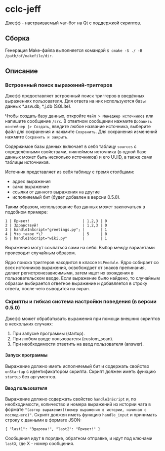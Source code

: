 # cclc-jeff

Джефф - настраиваемый чат-бот на Qt с поддержкой скриптов.

## Сборка

Генерация Make-файла выполняется командой `$ cmake -S ./ -B /path/of/makefile/dir`.

## Описание

### Встроенный поиск выражений-триггеров

Джефф предоставляет встроенный поиск триггеров в введённых выражениях пользователя. Для ответа на них используются базы данных \*.asw.db, \*.j.db (SQLite).

Чтобы создать базу данных, откройте `Файл > Менеджер источников` или напишите сообщение `/src`. В ответном сообщении нажмите `Добавить контейнер |> Создать`, введите любое название источника, выберите файл для сохранения и нажмите `Сохранить`. Для сохранения изменений нажмите `Сохранить и закрыть`.

Содержимое базы данных включает в себя таблицу `sources` с определёнными свойствами, никнеймом источника (в одной базе данных может быть несколько источников) и его UUID, а также сами таблицы источников.

Источник представляет из себя таблицу с тремя столбцами: 

- адрес выражения
- само выражение
- ссылки от данного выражения на другие
- исполняемый бит (будет добавлен в версии 0.5.0).

Таким образом, использование баз данных может заключаться в подобном примере:

```
1 | Привет!                        | 1,2,3 | 0
2 | Здравствуй!                    | 1,2,3 | 0
3 | handleInScript="greetings.py"; |       | 1
4 | Что такое *\?                  | 5     | 0
5 | handleInScript="wiki.py"       |       | 1
```

Выражения могут ссылаться сами на себя. Выбор между вариантами происходит случайным образом.

Ядро поиска триггеров находится в классе `NLPmodule`. Ядро собирает со всех источников выражения, освобождает от знаков препинания, делает регистронезависимыми, затем ищет их вхождения в пользовательском вводе. Если выражение было найдено, то случайным образом выбирается ответное выражение и добавляется в строку ответа, после чего выводится на экран.

### Скрипты и гибкая система настройки поведения (в версии 0.5.0)

Джефф может обрабатывать выражения при помощи внешних скриптов в нескольких случаях:

1. При запуске программы (startup).
2. При любом вводе пользователя (custom_scan).
3. При необходимости ответить на ввод пользователя (answer).

#### Запуск программы

Выражение должно иметь исполняемый бит и содержать свойство `onStartup` с идентификатором скрипта. Скрипт должен иметь функцию `startup` без аргументов.

#### Ввод пользователя

Выражение должно содержать свойство `handleInScript` и, по необходимости, количество и номера выражений из истории чата в формате `"(автор выражения)(номер выражения в истории, начиная с последнего)"`. Скрипт должен иметь функцию `handle_input` и принимать строку с данными в формате JSON:

```
{ "last1": "Здарова!", "last2": "Привет!" }
```

Сообщения идут в порядке, обратном отправке, и идут под ключами `lastX`, где X - номер сообщения.
